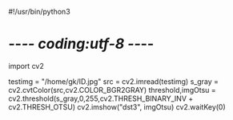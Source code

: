 #!/usr/bin/python3
# --*-- coding:utf-8 --*--

import cv2

testimg = "/home/gk/ID.jpg"
src = cv2.imread(testimg)
s_gray = cv2.cvtColor(src,cv2.COLOR_BGR2GRAY)
threshold,imgOtsu = cv2.threshold(s_gray,0,255,cv2.THRESH_BINARY_INV + cv2.THRESH_OTSU)
cv2.imshow("dst3", imgOtsu)
cv2.waitKey(0)
